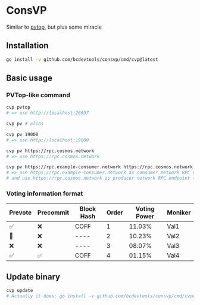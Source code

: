 # ConsVP
Similar to [pvtop](https://github.com/blockpane/pvtop), but plus some miracle

## Installation
```bash
go install -v github.com/bcdevtools/consvp/cmd/cvp@latest
```

## Basic usage
### PVTop-like command
```bash
cvp pvtop
# => use http://localhost:26657

cvp pv # alias
```

```bash
cvp pv 19000
# => use http://localhost:19000
```

```bash
cvp pv https://rpc.cosmos.network
# => use https://rpc.cosmos.network
```

```bash
cvp pv https://rpc.example-consumer.network https://rpc.cosmos.network
# => use https://rpc.example-consumer.network as consumer network RPC endpoint
# and use https://rpc.cosmos.network as producer network RPC endpoint (typically Cosmos Hub)
```

### Voting information format
| Prevote | Precommit | Block Hash | Order | Voting Power | Moniker |
|---------|-----------|------------|-------|--------------|---------|
| ✅       | ❌         | COFF       | 1     | 11.03%       | Val1    |
| 🤷      | ❌         | ----       | 2     | 10.23%       | Val2    |
| ❌       | ❌         | ----       | 3     | 08.07%       | Val3    |
| ✅       | ✅         | COFF       | 4     | 01.15%       | Val4    |

## Update binary
```bash
cvp update
# Actually it does: go install -v github.com/bcdevtools/consvp/cmd/cvp@latest
```